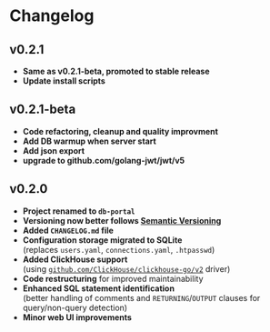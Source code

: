 # Changelog

## v0.2.1
- **Same as v0.2.1-beta, promoted to stable release**
- **Update install scripts**

## v0.2.1-beta
- **Code refactoring, cleanup and quality improvment**
- **Add DB warmup when server start**
- **Add json export**
- **upgrade to github.com/golang-jwt/jwt/v5**

## v0.2.0

- **Project renamed to `db-portal`**
- **Versioning now better follows [Semantic Versioning](https://semver.org/)**
- **Added `CHANGELOG.md` file**
- **Configuration storage migrated to SQLite**  
  (replaces `users.yaml`, `connections.yaml`, `.htpasswd`)
- **Added ClickHouse support**  
  (using [`github.com/ClickHouse/clickhouse-go/v2`](https://github.com/ClickHouse/clickhouse-go) driver)
- **Code restructuring** for improved maintainability
- **Enhanced SQL statement identification**  
  (better handling of comments and `RETURNING`/`OUTPUT` clauses for query/non-query detection)
- **Minor web UI improvements**